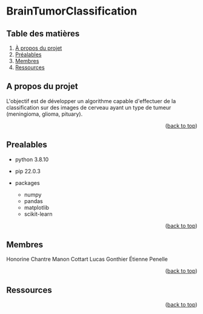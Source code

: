 # BrainTumorClassification

<!-- TABLE des matières -->
<!-- <details> -->
## Table des matières
  <ol>
    <li>
      <a href="#a-propos-du-projet">À propos du projet</a>
    </li>
    <li><a href="#prealables">Préalables</a></li>
    <li><a href="#Membres">Membres</a></li>
    <li><a href="#Ressources">Ressources</a></li>
  </ol>
<!-- </details> -->

<!-- À propos -->
## A propos du projet
L'objectif est de développer un algorithme capable d'effectuer de la classification sur des images de cerveau ayant un type de tumeur (meningioma, glioma, pituary).

<p align="right">(<a href="#top">back to top</a>)</p>

<!-- Préalables -->
## Prealables
* python 3.8.10

* pip 22.0.3

* packages
  * numpy
  * pandas
  * matplotlib
  * scikit-learn

<p align="right">(<a href="#top">back to top</a>)</p>

## Membres
Honorine Chantre
Manon Cottart
Lucas Gonthier
Étienne Penelle

<p align="right">(<a href="#top">back to top</a>)</p>

## Ressources


<p align="right">(<a href="#top">back to top</a>)</p>